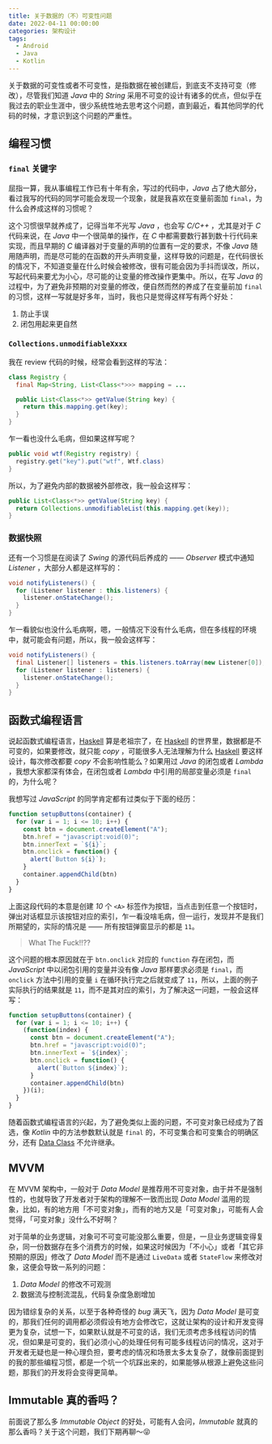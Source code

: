 ```yaml
---
title: 关于数据的（不）可变性问题
date: 2022-04-11 00:00:00
categories: 架构设计
tags:
  - Android
  - Java
  - Kotlin
---
```


关于数据的可变性或者不可变性，是指数据在被创建后，到底支不支持可变（修改），尽管我们知道 *Java* 中的 *String* 采用不可变的设计有诸多的优点，但似乎在我过去的职业生涯中，很少系统性地去思考这个问题，直到最近，看其他同学的代码的时候，才意识到这个问题的严重性。

## 编程习惯

### `final` 关键字

屈指一算，我从事编程工作已有十年有余，写过的代码中，*Java* 占了绝大部分，看过我写的代码的同学可能会发现一个现象，就是我喜欢在变量前面加 `final`，为什么会养成这样的习惯呢？

这个习惯很早就养成了，记得当年不光写 *Java* ，也会写 *C/C++* ，尤其是对于 *C* 代码来说，在 *Java* 中一个很简单的操作，在 *C* 中都需要数行甚到数十行代码来实现，而且早期的 *C* 编译器对于变量的声明的位置有一定的要求，不像 *Java* 随用随声明，而是尽可能的在函数的开头声明变量，这样导致的问题是，在代码很长的情况下，不知道变量在什么时候会被修改，很有可能会因为手抖而误改，所以，写起代码来要尤为小心，尽可能的让变量的修改操作更集中。所以，在写 *Java* 的过程中，为了避免非预期的对变量的修改，便自然而然的养成了在变量前加 `final` 的习惯，这样一写就是好多年，当时，我也只是觉得这样写有两个好处：

1. 防止手误
1. 闭包用起来更自然

### `Collections.unmodifiableXxxx`

我在 review 代码的时候，经常会看到这样的写法：

```java
class Registry {
  final Map<String, List<Class<*>>> mapping = ...

  public List<Class<*>> getValue(String key) {
    return this.mapping.get(key);
  }
}
```

乍一看也没什么毛病，但如果这样写呢？

```java
public void wtf(Registry registry) {
  registry.get("key").put("wtf", Wtf.class)
}
```

所以，为了避免内部的数据被外部修改，我一般会这样写：

```java
public List<Class<*>> getValue(String key) {
  return Collections.unmodifiableList(this.mapping.get(key));
}
```

### 数据快照

还有一个习惯是在阅读了 *Swing* 的源代码后养成的 —— *Observer* 模式中通知 *Listener* ，大部分人都是这样写的：

```java
void notifyListeners() {
  for (Listener listener : this.listeners) {
    listener.onStateChange();
  }
}
```

乍一看貌似也没什么毛病啊，嗯，一般情况下没有什么毛病，但在多线程的环境中，就可能会有问题，所以，我一般会这样写：

```java
void notifyListeners() {
  final Listener[] listeners = this.listeners.toArray(new Listener[0]);
  for (Listener listener : listeners) {
    listener.onStateChange();
  }
}
```

## 函数式编程语言

说起函数式编程语言，[Haskell](https://www.haskell.org/) 算是老祖宗了，在 [Haskell](https://www.haskell.org/) 的世界里，数据都是不可变的，如果要修改，就只能 *copy* ，可能很多人无法理解为什么 [Haskell](https://www.haskell.org/) 要这样设计，每次修改都要 *copy* 不会影响性能么？如果用过 *Java* 的闭包或者 *Lambda* ，我想大家都深有体会，在闭包或者 *Lambda* 中引用的局部变量必须是 `final` 的，为什么呢？

我想写过 *JavaScript* 的同学肯定都有过类似于下面的经历：

```js
function setupButtons(container) {
  for (var i = 1; i <= 10; i++) {
    const btn = document.createElement("A");
    btn.href = "javascript:void(0)";
    btn.innerText = `${i}`;
    btn.onclick = function() {
      alert(`Button ${i}`);
    }
    container.appendChild(btn)
  }
}
```

上面这段代码的本意是创建 *10* 个 `<A>` 标签作为按钮，当点击到任意一个按钮时，弹出对话框显示该按钮对应的索引，乍一看没啥毛病，但一运行，发现并不是我们所期望的，实际的情况是 —— 所有按钮弹窗显示的都是 `11`。

> What The Fuck!!??

这个问题的根本原因就在于 `btn.onclick` 对应的 `function` 存在闭包，而 *JavaScript* 中以闭包引用的变量并没有像 *Java* 那样要求必须是 `final`，而 `onclick` 方法中引用的变量 `i` 在循环执行完之后就变成了 `11`，所以，上面的例子实际执行的结果就是 `11`，而不是其对应的索引，为了解决这一问题，一般会这样写：

```js
function setupButtons(container) {
  for (var i = 1; i <= 10; i++) {
    (function(index) {
      const btn = document.createElement("A");
      btn.href = "javascript:void(0)";
      btn.innerText = `${index}`;
      btn.onclick = function() {
        alert(`Button ${index}`);
      }
      container.appendChild(btn)
    })(i);
  }
}
```

随着函数式编程语言的兴起，为了避免类似上面的问题，不可变对象已经成为了首选，像 *Kotlin* 中的方法参数默认就是 `final` 的，不可变集合和可变集合的明确区分，还有 [Data Class](https://kotlinlang.org/docs/data-classes.html) 不允许继承。

## MVVM

在 MVVM 架构中，一般对于 *Data Model* 是推荐用不可变对象，由于并不是强制性的，也就导致了开发者对于架构的理解不一致而出现 *Data Model* 滥用的现象，比如，有的地方用「不可变对象」，而有的地方又是「可变对象」，可能有人会觉得，「可变对象」没什么不好啊？

对于简单的业务逻辑，对象可不可变可能没那么重要，但是，一旦业务逻辑变得复杂，同一份数据存在多个消费方的时候，如果这时候因为「不小心」或者「其它非预期的原因」修改了 *Data Model* 而不是通过 `LiveData` 或者 `StateFlow` 来修改对象，这便会导致一系列的问题：

1. *Data Model* 的修改不可观测
1. 数据流与控制流混乱，代码复杂度急剧增加

因为错综复杂的关系，以至于各种奇怪的 *bug* 满天飞，因为 *Data Model* 是可变的，那我们任何的调用都必须假设有地方会修改它，这就让架构的设计和开发变得更为复杂，试想一下，如果默认就是不可变的话，我们无须考虑多线程访问的情况，但如果是可变的，我们必须小心的处理任何有可能多线程访问的情况，这对于开发者无疑也是一种心理负担，要考虑的情况和场景太多太复杂了，就像前面提到的我的那些编程习惯，都是一个坑一个坑踩出来的，如果能够从根源上避免这些问题，那我们的开发将会变得更简单。

## Immutable 真的香吗？

前面说了那么多 *Immutable Object* 的好处，可能有人会问，*Immutable* 就真的那么香吗？关于这个问题，我们下期再聊～😝
